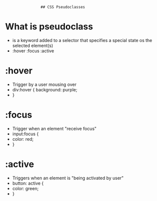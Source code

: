                     ## CSS Pseudoclasses
                    
# What is pseudoclass
* is a keyword added to a selector that specifies a special state os the selected element(s)
* :hover :focus :active

# :hover
* Trigger by a user mousing over
* div:hover {
    background: purple;
* }

# :focus
* Trigger when an element "receive focus"
* input:focus {
*   color: red;
* }

# :active
* Triggers when an element is "being activated by user"
* button: active {
*   color: green;
* }